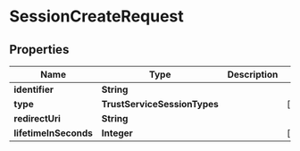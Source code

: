 

# SessionCreateRequest


## Properties

| Name | Type | Description | Notes |
|------------ | ------------- | ------------- | -------------|
|**identifier** | **String** |  |  |
|**type** | **TrustServiceSessionTypes** |  |  [optional] |
|**redirectUri** | **String** |  |  |
|**lifetimeInSeconds** | **Integer** |  |  [optional] |



